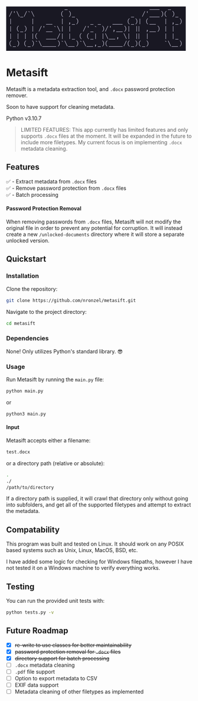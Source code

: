 ![ascii-screenshot](./screenshot.png)

# Metasift

Metasift is a metadata extraction tool, and `.docx` password protection remover.

Soon to have support for cleaning metadata.

Python v3.10.7

> LIMITED FEATURES: This app currently has limited features and only supports
> `.docx` files at the moment. It will be expanded in the future to include
> more filetypes. My current focus is on implementing `.docx` metadata cleaning.

## Features

✅ - Extract metadata from `.docx` files <br />
✅ - Remove password protection from `.docx` files <br />
✅ - Batch processing <br />

#### Password Protection Removal

When removing passwords from `.docx` files, Metasift will not modify the original
file in order to prevent any potential for corruption. It will instead
create a new `/unlocked-documents` directory where it will store a separate
unlocked version.

## Quickstart

### Installation

Clone the repository:

```bash
git clone https://github.com/nronzel/metasift.git
```

Navigate to the project directory:

```bash
cd metasift
```

### Dependencies

None! Only utilizes Python's standard library. 😎

### Usage

Run Metasift by running the `main.py` file:

```bash
python main.py
```

or

```bash
python3 main.py
```

#### Input

Metasift accepts either a filename:

```bash
test.docx
```

or a directory path (relative or absolute):

```bash
.
./
/path/to/directory
```

If a directory path is supplied, it will crawl that directory only without going
into subfolders, and get all of the supported filetypes and attempt to extract the
metadata.

## Compatability

This program was built and tested on Linux. It should work on any POSIX based
systems such as Unix, Linux, MacOS, BSD, etc.

I have added some logic for checking for Windows filepaths, however I have not
tested it on a Windows machine to verify everything works.

## Testing

You can run the provided unit tests with:

```bash
python tests.py -v
```

## Future Roadmap

- [x] ~~re-write to use classes for better maintainability~~
- [x] ~~password protection removal for `.docx` files~~
- [x] ~~directory support for batch processing~~
- [ ] `.docx` metadata cleaning
- [ ] `.pdf` file support
- [ ] Option to export metadata to CSV
- [ ] EXIF data support
- [ ] Metadata cleaning of other filetypes as implemented
